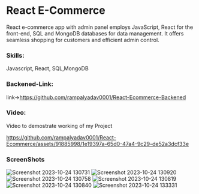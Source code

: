 # React E-Commerce

React e-commerce app with admin panel employs JavaScript, React for the front-end, SQL and MongoDB databases for data management. It offers seamless shopping for customers and efficient admin control.

### Skills:
Javascript, React, SQL,MongoDB


### Backened-Link:
link->https://github.com/rampalyadav0001/React-Ecommerce-Backened


### Video:
Video to demostrate working of my Project


https://github.com/rampalyadav0001/React-Ecommerce/assets/91885998/1e19397a-65d0-47a4-9c29-de52a3dcf33e

### ScreenShots
![Screenshot 2023-10-24 130731](https://github.com/rampalyadav0001/React-Ecommerce/assets/91885998/1c3dff56-36c1-4f6f-89b8-ee08d5271588)
![Screenshot 2023-10-24 130920](https://github.com/rampalyadav0001/React-Ecommerce/assets/91885998/9b8bb2aa-4f6e-4258-8b29-895bcf5c506d)
![Screenshot 2023-10-24 130758](https://github.com/rampalyadav0001/React-Ecommerce/assets/91885998/c21fea04-7536-4301-b6f7-07753d00aa63)
![Screenshot 2023-10-24 130819](https://github.com/rampalyadav0001/React-Ecommerce/assets/91885998/98db6903-d3d7-4838-befc-e58726fd9214)
![Screenshot 2023-10-24 130840](https://github.com/rampalyadav0001/React-Ecommerce/assets/91885998/e667df7c-0ee9-4e05-b54c-0ec96d3245d9)
![Screenshot 2023-10-24 133331](https://github.com/rampalyadav0001/React-Ecommerce/assets/91885998/45143b3e-cb67-4885-8fff-8df7fa01322f)



